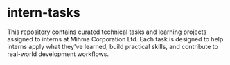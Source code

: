 # intern-tasks
This repository contains curated technical tasks and learning projects assigned to interns at Mihma Corporation Ltd. Each task is designed to help interns apply what they've learned, build practical skills, and contribute to real-world development workflows.
